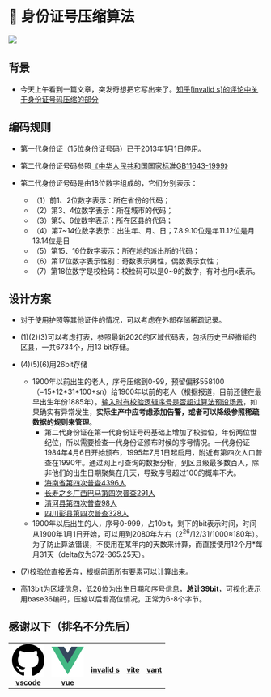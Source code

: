 # 🪪 身份证号压缩算法

<p align="left">
  <a href="https://orca-zhang.github.io/idcmpr" alt='docs'>
    <img src="https://img.shields.io/badge/docs-在线demo点我-green.svg?style=for-the-badge">
  </a>
</p>

## 背景

- 今天上午看到一篇文章，突发奇想把它写出来了。[知乎[invalid s]的评论中关于身份证号码压缩的部分](https://www.zhihu.com/question/551451538/answer/2667817410)

## 编码规则

- 第一代身份证（15位身份证号码）已于2013年1月1日停用。

- 第二代身份证号码参照[《中华人民共和国国家标准GB11643-1999》](https://openstd.samr.gov.cn/bzgk/gb/newGbInfo?hcno=080D6FBF2BB468F9007657F26D60013E)

- 第二代身份证号码是由18位数字组成的，它们分别表示：
  - （1）前1、2位数字表示：所在省份的代码；
  - （2）第3、4位数字表示：所在城市的代码；
  - （3）第5、6位数字表示：所在区县的代码；
  - （4）第7~14位数字表示：出生年、月、日；7.8.9.10位是年11.12位是月13.14位是日
  - （5）第15、16位数字表示：所在地的派出所的代码；
  - （6）第17位数字表示性别：奇数表示男性，偶数表示女性；
  - （7）第18位数字是校检码：校检码可以是0~9的数字，有时也用x表示。

## 设计方案

- 对于使用护照等其他证件的情况，可以考虑在外部存储稀疏记录。

- (1)(2)(3)可以考虑打表，参照最新2020的区域代码表，包括历史已经撤销的区县，一共6734个，用13 bit存储。

- (4)(5)(6)用26bit存储
  - 1900年以前出生的老人，序号压缩到0-99，预留偏移558100（=15\*12\*31\*100+sn）给1900年以前的老人（根据报道，目前还健在最早出生年份1885年）。[输入时有校验逻辑序号是否超过算法预设场景](https://github.com/orca-zhang/idcmpr/blob/9ee1888f57b5c1de0cecb1bc4dee118d2f4927b6/src/App.vue#L32)，如果确实有异常发生，**实际生产中应考虑添加告警，或者可以降级参照稀疏数据的规则来管理**。
    - 第二代身份证在第一代身份证号码基础上增加了校验位，年份两位世纪位，所以需要检查一代身份证颁布时候的序号情况。一代身份证1984年4月6日开始颁布，1995年7月1日起启用，附近有第四次人口普查在1990年。通过网上可查询的数据分析，到区县级最多数百人，除非他们的出生日期聚集在几天，导致序号超过100的概率不大。
    - [海南省第四次普查4396人](http://www.enorth.com.cn/travel2/mbsz/hainan/index.htm)
    - [长寿之乡广西巴马第四次普查291人](https://www.yixue.com/index.php?title=长寿#.E4.B8.AD.E5.9B.BD.E5.B7.B4.E9.A9.AC)
    - [清河县第四次普查98人](https://view.inews.qq.com/k/20200918A0K4QV00?web_channel=wap&openApp=false)
    - [四川彭县第四次普查328人](https://www.crrc.com.cn/Html/News/Articles/10376.html)
  - 1900年以后出生的人，序号0-999，占10bit，剩下的bit表示时间，时间从1900年1月1日开始，可以用到2080年左右（2<sup>26</sup>/12/31/1000≈180年）。为了防止算法错误，不使用在某年内的天数来计算，而直接使用12个月\*每月31天（delta仅为372-365.25天）。

- (7)校验位直接丢弃，根据前面所有要素可以计算出来。

- 高13bit为区域信息，低26位为出生日期和序号信息，**总计39bit**，可视化表示用base36编码，压缩以后看高位情况，正常为6-8个字节。

## 感谢以下（排名不分先后）

<table>
  <tr>
    <td align="center">
      <a href="https://code.visualstudio.com" style="height: 64px;">
        <img src="https://github.com/orca-zhang/idcmpr/raw/master/vscode.svg" width="64px;" alt=""/>
        <br />
        <b>vscode</b>
      </a>
    </td>
    <td align="center">
      <a href="https://vuejs.org">
        <img src="https://github.com/orca-zhang/idcmpr/raw/master/vue.svg" width="64px;" alt=""/>
        <br />
        <b>vue</b>
      </a>
    </td>
    <td align="center">
      <a href="https://www.zhihu.com/people/s.invalid">
        <img src="https://pic1.zhimg.com/v2-3be9cec540b8e7da359d411dee690100_xl.jpg?source=32738c0c" width="64px;" alt=""/>
        <br />
        <b>invalid&nbsp;s</b>
      </a>
    </td>
    <td align="center">
      <a href="https://vitejs.cn">
        <img src="https://vitejs.cn/logo.svg" width="64px;" alt=""/>
        <br />
        <b>vite</b>
      </a>
    </td>
    <td align="center">
      <a href="https://vant-contrib.gitee.io/vant/">
        <img src="https://fastly.jsdelivr.net/npm/@vant/assets/logo.png" width="64px;" alt=""/>
        <br />
        <b>vant</b>
      </a>
    </td>
  </tr>
</table>
